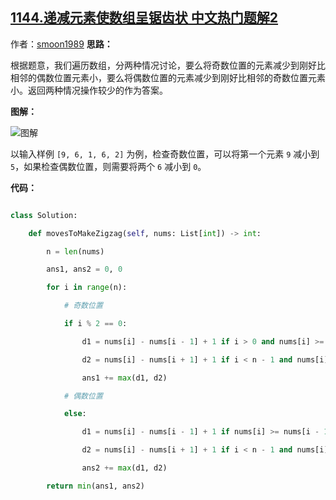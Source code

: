 ## [1144.递减元素使数组呈锯齿状 中文热门题解2](https://leetcode.cn/problems/decrease-elements-to-make-array-zigzag/solutions/100000/fen-qing-kuang-tao-lun-python3-by-smoon1989)

作者：[smoon1989](https://leetcode.cn/u/smoon1989)
**思路：**

根据题意，我们遍历数组，分两种情况讨论，要么将奇数位置的元素减少到刚好比相邻的偶数位置元素小，要么将偶数位置的元素减少到刚好比相邻的奇数位置元素小。返回两种情况操作较少的作为答案。

**图解：**

![图解](https://pic.leetcode-cn.com/8342247fa98f3b1ced587dfb352d3ecc80c52b708c1310e61b7c33bf7361eed2.png)

以输入样例 `[9, 6, 1, 6, 2]` 为例，检查奇数位置，可以将第一个元素 `9` 减小到 `5`，如果检查偶数位置，则需要将两个 `6` 减小到 `0`。


**代码：**
```python
class Solution:
    def movesToMakeZigzag(self, nums: List[int]) -> int:
        n = len(nums)
        ans1, ans2 = 0, 0
        for i in range(n):
            # 奇数位置
            if i % 2 == 0:
                d1 = nums[i] - nums[i - 1] + 1 if i > 0 and nums[i] >= nums[i - 1] else 0
                d2 = nums[i] - nums[i + 1] + 1 if i < n - 1 and nums[i] >= nums[i + 1] else 0
                ans1 += max(d1, d2)
            # 偶数位置
            else:
                d1 = nums[i] - nums[i - 1] + 1 if nums[i] >= nums[i - 1] else 0
                d2 = nums[i] - nums[i + 1] + 1 if i < n - 1 and nums[i] >= nums[i + 1] else 0
                ans2 += max(d1, d2)
        return min(ans1, ans2)
```
